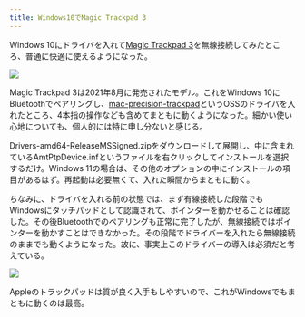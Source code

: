 ```yaml
---
title: Windows10でMagic Trackpad 3
---
```

Windows 10にドライバを入れて[Magic Trackpad 3](https://www.amazon.co.jp/dp/B09BTT6FJ9)を無線接続してみたところ、普通に快適に使えるようになった。

![](https://lh4.googleusercontent.com/Tbo5Mzmb3ct4QyvX687UhEZbVGsV0OU98Tlg2xOf_G6xOMpupEYb5wMJUBNxet27iXguUAkR_gUqFgImWqua9iVEkwc3VXSu4shRAQuRa0QsB7Cc-w9-Yp6b54XMrdsX-cst0QpfOtTf_xiSk_3X81DyGOMbzY43_lW66OO1bosa8qY-xkc8Qqkimw)

Magic Trackpad 3は2021年8月に発売されたモデル。これをWindows 10にBluetoothでペアリングし、[mac-precision-trackpad](https://github.com/imbushuo/mac-precision-touchpad)というOSSのドライバを入れたところ、4本指の操作なども含めてまともに動くようになった。細かい使い心地についても、個人的には特に申し分ないと感じる。

Drivers-amd64-ReleaseMSSigned.zipをダウンロードして展開し、中に含まれているAmtPtpDevice.infというファイルを右クリックしてインストールを選択するだけ。Windows 11の場合は、その他のオプションの中にインストールの項目があるはず。再起動は必要無くて、入れた瞬間からまともに動く。

ちなみに、ドライバを入れる前の状態では、まず有線接続した段階でもWindowsにタッチパッドとして認識されて、ポインターを動かせることは確認した。その後Bluetoothでのペアリングも正常に完了したが、無線接続ではポインターを動かすことはできなかった。その段階でドライバーを入れたら無線接続のままでも動くようになった。故に、事実上このドライバーの導入は必須だと考えている。

![](https://lh5.googleusercontent.com/drMz7Bus_mM9T8E6ZxjtVSSdzBb8gXD4LgLXgR14pYRkpIQMQFH5cOtaGkc4tgNaGRAxYy4CeN3oFGFTg60Fo_PCEVix9kzEwGADdSPyGx0BWwXOHI5bd5VTMQvEUeLY_XP-D0XKSkJ6Rceq3a4-_4chOmof9rT4Wwb6rr_M4CmVTf7iSgvV5Vaw1A)

Appleのトラックパッドは質が良く入手もしやすいので、これがWindowsでもまともに動くのは最高。
